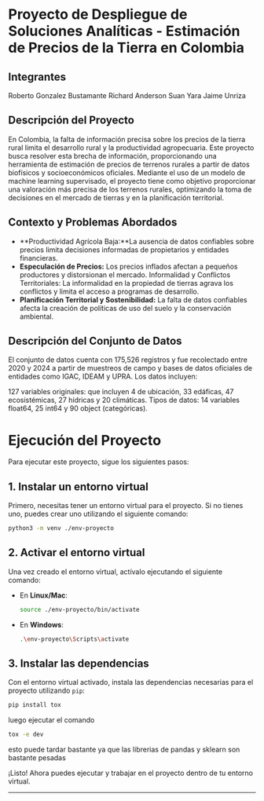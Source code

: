 # Proyecto de Despliegue de Soluciones Analíticas - Estimación de Precios de la Tierra en Colombia


## Integrantes
Roberto Gonzalez Bustamante
Richard Anderson Suan Yara
Jaime Unriza

## Descripción del Proyecto
En Colombia, la falta de información precisa sobre los precios de la tierra rural limita el desarrollo rural y la productividad agropecuaria. Este proyecto busca resolver esta brecha de información, proporcionando una herramienta de estimación de precios de terrenos rurales a partir de datos biofísicos y socioeconómicos oficiales. Mediante el uso de un modelo de machine learning supervisado, el proyecto tiene como objetivo proporcionar una valoración más precisa de los terrenos rurales, optimizando la toma de decisiones en el mercado de tierras y en la planificación territorial.

## Contexto y Problemas Abordados
- **Productividad Agrícola Baja:**La ausencia de datos confiables sobre precios limita decisiones informadas de propietarios y entidades financieras.
- **Especulación de Precios:** Los precios inflados afectan a pequeños productores y distorsionan el mercado.
Informalidad y Conflictos Territoriales: La informalidad en la propiedad de tierras agrava los conflictos y limita el acceso a programas de desarrollo.
- **Planificación Territorial y Sostenibilidad:** La falta de datos confiables afecta la creación de políticas de uso del suelo y la conservación ambiental.

## Descripción del Conjunto de Datos

El conjunto de datos cuenta con 175,526 registros y fue recolectado entre 2020 y 2024 a partir de muestreos de campo y bases de datos oficiales de entidades como IGAC, IDEAM y UPRA. Los datos incluyen:

127 variables originales: que incluyen 4 de ubicación, 33 edáficas, 47 ecosistémicas, 27 hídricas y 20 climáticas.
Tipos de datos: 14 variables float64, 25 int64 y 90 object (categóricas).


# Ejecución del Proyecto

Para ejecutar este proyecto, sigue los siguientes pasos:

## 1. Instalar un entorno virtual

Primero, necesitas tener un entorno virtual para el proyecto. Si no tienes uno, puedes crear uno utilizando el siguiente comando:

```bash
python3 -m venv ./env-proyecto
```

## 2. Activar el entorno virtual

Una vez creado el entorno virtual, actívalo ejecutando el siguiente comando:

- En **Linux/Mac**:

    ```bash
    source ./env-proyecto/bin/activate
    ```

- En **Windows**:

    ```bash
    .\env-proyecto\Scripts\activate
    ```

## 3. Instalar las dependencias

Con el entorno virtual activado, instala las dependencias necesarias para el proyecto utilizando `pip`:

```bash
pip install tox
```
luego ejecutar el comando 
```bash
tox -e dev
```
esto puede tardar bastante ya que las librerias de pandas y sklearn son bastante pesadas

¡Listo! Ahora puedes ejecutar y trabajar en el proyecto dentro de tu entorno virtual.

---

